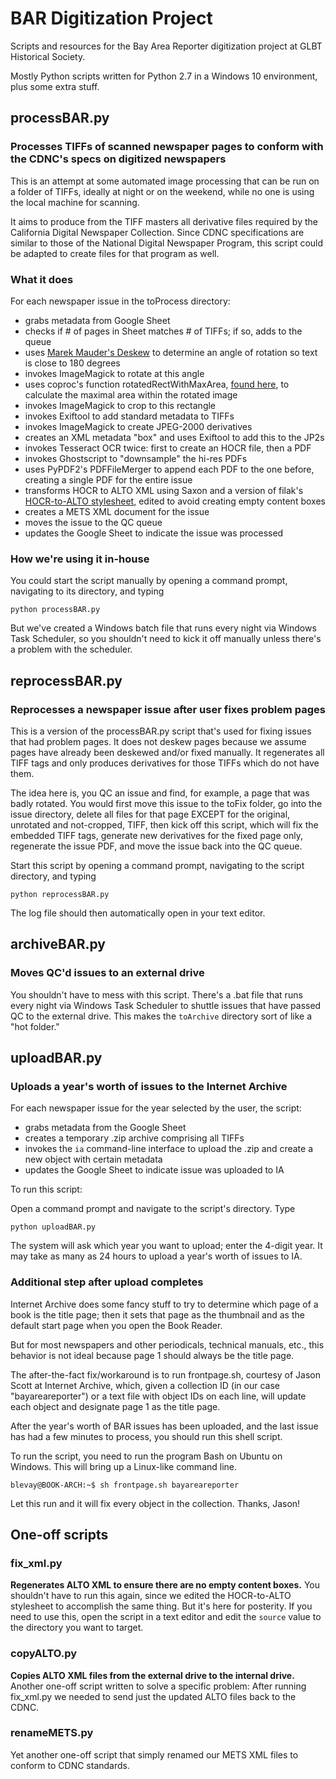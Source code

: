 # BAR Digitization Project

Scripts and resources for the Bay Area Reporter digitization project at GLBT Historical Society.

Mostly Python scripts written for Python 2.7 in a Windows 10 environment, plus some extra stuff.

## processBAR.py

### Processes TIFFs of scanned newspaper pages to conform with the CDNC's specs on digitized newspapers

This is an attempt at some automated image processing that can be run on a folder of TIFFs, ideally at night or on the weekend, while no one is using the local machine for scanning. 

It aims to produce from the TIFF masters all derivative files required by the California Digital Newspaper Collection. Since CDNC specifications are similar to those of the National Digital Newspaper Program, this script could be adapted to create files for that program as well.

### What it does

For each newspaper issue in the toProcess directory:

* grabs metadata from Google Sheet
* checks if # of pages in Sheet matches # of TIFFs; if so, adds to the queue
* uses [Marek Mauder's Deskew](http://galfar.vevb.net/wp/projects/deskew/) to determine an angle of rotation so text is close to 180 degrees
* invokes ImageMagick to rotate at this angle
* uses coproc's function rotatedRectWithMaxArea, [found here](https://stackoverflow.com/questions/16702966/rotate-image-and-crop-out-black-borders/16778797), to calculate the maximal area within the rotated image
* invokes ImageMagick to crop to this rectangle
* invokes Exiftool to add standard metadata to TIFFs
* invokes ImageMagick to create JPEG-2000 derivatives
* creates an XML metadata "box" and uses Exiftool to add this to the JP2s
* invokes Tesseract OCR twice: first to create an HOCR file, then a PDF
* invokes Ghostscript to "downsample" the hi-res PDFs
* uses PyPDF2's PDFFileMerger to append each PDF to the one before, creating a single PDF for the entire issue
* transforms HOCR to ALTO XML using Saxon and a version of filak's [HOCR-to-ALTO stylesheet](https://github.com/filak/hOCR-to-ALTO), edited to avoid creating empty content boxes
* creates a METS XML document for the issue
* moves the issue to the QC queue
* updates the Google Sheet to indicate the issue was processed

### How we're using it in-house

You could start the script manually by opening a command prompt, navigating to its directory, and typing 

`python processBAR.py`

But we've created a Windows batch file that runs every night via Windows Task Scheduler, so you shouldn't need to kick it off manually unless there's a problem with the scheduler.

## reprocessBAR.py

### Reprocesses a newspaper issue after user fixes problem pages

This is a version of the processBAR.py script that's used for fixing issues that had problem pages. It does not deskew pages because we assume pages have already been deskewed and/or fixed manually. It regenerates all TIFF tags and only produces derivatives for those TIFFs which do not have them.

The idea here is, you QC an issue and find, for example, a page that was badly rotated. You would first move this issue to the toFix folder, go into the issue directory, delete all files for that page EXCEPT for the original, unrotated and not-cropped, TIFF, then kick off this script, which will fix the embedded TIFF tags, generate new derivatives for the fixed page only, regenerate the issue PDF, and move the issue back into the QC queue.

Start this script by opening a command prompt, navigating to the script directory, and typing 

`python reprocessBAR.py`

The log file should then automatically open in your text editor.

## archiveBAR.py

### Moves QC'd issues to an external drive

You shouldn't have to mess with this script. There's a .bat file that runs every night via Windows Task Scheduler to shuttle issues that have passed QC to the external drive. This makes the `toArchive` directory sort of like a "hot folder."

## uploadBAR.py

### Uploads a year's worth of issues to the Internet Archive

For each newspaper issue for the year selected by the user, the script:

* grabs metadata from the Google Sheet
* creates a temporary .zip archive comprising all TIFFs
* invokes the `ia` command-line interface to upload the .zip and create a new object with certain metadata
* updates the Google Sheet to indicate issue was uploaded to IA

To run this script:

Open a command prompt and navigate to the script's directory. Type 

`python uploadBAR.py`

The system will ask which year you want to upload; enter the 4-digit year. It may take as many as 24 hours to upload a year's worth of issues to IA.

### Additional step after upload completes

Internet Archive does some fancy stuff to try to determine which page of a book is the title page; then it sets that page as the thumbnail and as the default start page when you open the Book Reader.

But for most newspapers and other periodicals, technical manuals, etc., this behavior is not ideal because page 1 should always be the title page. 

The after-the-fact fix/workaround is to run frontpage.sh, courtesy of Jason Scott at Internet Archive, which, given a collection ID (in our case "bayareareporter") or a text file with object IDs on each line, will update each object and designate page 1 as the title page.

After the year's worth of BAR issues has been uploaded, and the last issue has had a few minutes to process, you should run this shell script.

To run the script, you need to run the program Bash on Ubuntu on Windows. This will bring up a Linux-like command line.

`blevay@BOOK-ARCH:~$ sh frontpage.sh bayareareporter`

Let this run and it will fix every object in the collection. Thanks, Jason!

## One-off scripts

### fix_xml.py

__Regenerates ALTO XML to ensure there are no empty content boxes.__ You shouldn't have to run this again, since we edited the HOCR-to-ALTO stylesheet to accomplish the same thing. But it's here for posterity. If you need to use this, open the script in a text editor and edit the `source` value to the directory you want to target.

### copyALTO.py

__Copies ALTO XML files from the external drive to the internal drive.__ Another one-off script written to solve a specific problem: After running fix_xml.py we needed to send just the updated ALTO files back to the CDNC.

### renameMETS.py

Yet another one-off script that simply renamed our METS XML files to conform to CDNC standards.